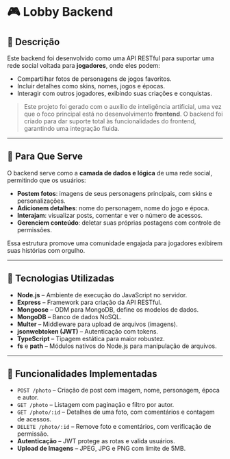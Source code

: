 # 🎮 Lobby Backend

## 📝 Descrição

Este backend foi desenvolvido como uma API RESTful para suportar uma rede social voltada para **jogadores**, onde eles podem:

- Compartilhar fotos de personagens de jogos favoritos.
- Incluir detalhes como skins, nomes, jogos e épocas.
- Interagir com outros jogadores, exibindo suas criações e conquistas.

> Este projeto foi gerado com o auxílio de inteligência artificial, uma vez que o foco principal está no desenvolvimento **frontend**. O backend foi criado para dar suporte total às funcionalidades do frontend, garantindo uma integração fluida.

---

## 📌 Para Que Serve

O backend serve como a **camada de dados e lógica** de uma rede social, permitindo que os usuários:

- **Postem fotos**: imagens de seus personagens principais, com skins e personalizações.
- **Adicionem detalhes**: nome do personagem, nome do jogo e época.
- **Interajam**: visualizar posts, comentar e ver o número de acessos.
- **Gerenciem conteúdo**: deletar suas próprias postagens com controle de permissões.

Essa estrutura promove uma comunidade engajada para jogadores exibirem suas histórias com orgulho.

---

## 🧰 Tecnologias Utilizadas

- **Node.js** – Ambiente de execução do JavaScript no servidor.
- **Express** – Framework para criação da API RESTful.
- **Mongoose** – ODM para MongoDB, define os modelos de dados.
- **MongoDB** – Banco de dados NoSQL.
- **Multer** – Middleware para upload de arquivos (imagens).
- **jsonwebtoken (JWT)** – Autenticação com tokens.
- **TypeScript** – Tipagem estática para maior robustez.
- **fs** e **path** – Módulos nativos do Node.js para manipulação de arquivos.

---

## 🚀 Funcionalidades Implementadas

- `POST /photo` – Criação de post com imagem, nome, personagem, época e autor.
- `GET /photo` – Listagem com paginação e filtro por autor.
- `GET /photo/:id` – Detalhes de uma foto, com comentários e contagem de acessos.
- `DELETE /photo/:id` – Remove foto e comentários, com verificação de permissão.
- **Autenticação** – JWT protege as rotas e valida usuários.
- **Upload de Imagens** – JPEG, JPG e PNG com limite de 5MB.